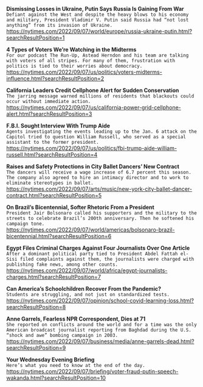 **Dismissing Losses in Ukraine, Putin Says Russia Is Gaining From War**\
`Defiant against the West and despite the heavy blows to his economy and military, President Vladimir V. Putin said Russia had “not lost anything” from its invasion of Ukraine.`\
https://nytimes.com/2022/09/07/world/europe/russia-ukraine-putin.html?searchResultPosition=1

**4 Types of Voters We’re Watching in the Midterms**\
`For our podcast The Run-Up, Astead Herndon and his team are talking with voters of all stripes. For many of them, frustration with politics is tied to their worries about democracy.`\
https://nytimes.com/2022/09/07/us/politics/voters-midterms-influence.html?searchResultPosition=2

**California Leaders Credit Cellphone Alert for Sudden Conservation**\
`The jarring message warned millions of residents that blackouts could occur without immediate action.`\
https://nytimes.com/2022/09/07/us/california-power-grid-cellphone-alert.html?searchResultPosition=3

**F.B.I. Sought Interview With Trump Aide**\
`Agents investigating the events leading up to the Jan. 6 attack on the Capitol tried to question William Russell, who served as a special assistant to the former president.`\
https://nytimes.com/2022/09/07/us/politics/fbi-trump-aide-william-russell.html?searchResultPosition=4

**Raises and Safety Protections in City Ballet Dancers’ New Contract**\
`The dancers will receive a wage increase of 6.7 percent this season. The company also agreed to hire an intimacy director and to work to eliminate stereotypes in ballet.`\
https://nytimes.com/2022/09/07/arts/music/new-york-city-ballet-dancer-contract.html?searchResultPosition=5

**On Brazil’s Bicentennial, Softer Rhetoric From a President**\
`President Jair Bolsonaro called his supporters and the military to the streets to celebrate Brazil’s 200th anniversary. Then he softened his campaign tone.`\
https://nytimes.com/2022/09/07/world/americas/bolsonaro-brazil-bicentennial.html?searchResultPosition=6

**Egypt Files Criminal Charges Against Four Journalists Over One Article**\
`After a dominant political party tied to President Abdel Fattah el-Sisi filed complaints against them, the journalists were charged with publishing fake news, among other counts.`\
https://nytimes.com/2022/09/07/world/africa/egypt-journalists-charges.html?searchResultPosition=7

**Can America’s Schoolchildren Recover From the Pandemic?**\
`Students are struggling, and not just on standardized tests.`\
https://nytimes.com/2022/09/07/opinion/school-covid-learning-loss.html?searchResultPosition=8

**Anne Garrels, Fearless NPR Correspondent, Dies at 71**\
`She reported on conflicts around the world and for a time was the only American broadcast journalist reporting from Baghdad during the U.S. “shock and awe” bombing campaign in 2003.`\
https://nytimes.com/2022/09/07/business/media/anne-garrels-dead.html?searchResultPosition=9

**Your Wednesday Evening Briefing**\
`Here’s what you need to know at the end of the day.`\
https://nytimes.com/2022/09/07/briefing/voter-fraud-putin-speech-wakanda.html?searchResultPosition=10

